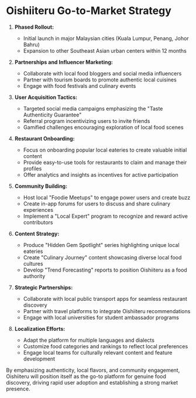 # Oishiiteru Go-to-Market Strategy

1. **Phased Rollout:**

    - Initial launch in major Malaysian cities (Kuala Lumpur, Penang, Johor Bahru)
    - Expansion to other Southeast Asian urban centers within 12 months

2. **Partnerships and Influencer Marketing:**

    - Collaborate with local food bloggers and social media influencers
    - Partner with tourism boards to promote authentic local cuisines
    - Engage with food festivals and culinary events

3. **User Acquisition Tactics:**

    - Targeted social media campaigns emphasizing the "Taste Authenticity Guarantee"
    - Referral program incentivizing users to invite friends
    - Gamified challenges encouraging exploration of local food scenes

4. **Restaurant Onboarding:**

    - Focus on onboarding popular local eateries to create valuable initial content
    - Provide easy-to-use tools for restaurants to claim and manage their profiles
    - Offer analytics and insights as incentives for active participation

5. **Community Building:**

    - Host local "Foodie Meetups" to engage power users and create buzz
    - Create in-app forums for users to discuss and share culinary experiences
    - Implement a "Local Expert" program to recognize and reward active contributors

6. **Content Strategy:**

    - Produce "Hidden Gem Spotlight" series highlighting unique local eateries
    - Create "Culinary Journey" content showcasing diverse local food cultures
    - Develop "Trend Forecasting" reports to position Oishiiteru as a food authority

7. **Strategic Partnerships:**

    - Collaborate with local public transport apps for seamless restaurant discovery
    - Partner with travel platforms to integrate Oishiiteru recommendations
    - Engage with local universities for student ambassador programs

8. **Localization Efforts:**
    - Adapt the platform for multiple languages and dialects
    - Customize food categories and rankings to reflect local preferences
    - Engage local teams for culturally relevant content and feature development

By emphasizing authenticity, local flavors, and community engagement, Oishiiteru will position itself as the go-to platform for genuine food discovery, driving rapid user adoption and establishing a strong market presence.
